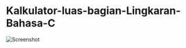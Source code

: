 # Kalkulator-luas-bagian-Lingkaran-Bahasa-C

![Screenshot](https://user-images.githubusercontent.com/62225185/213908768-c5535b2f-d948-4189-9589-e3946dd3e6ee.png)
